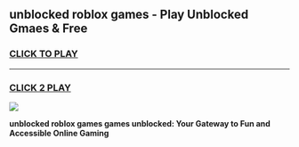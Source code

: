
## unblocked roblox games - Play Unblocked Gmaes & Free
<h3>
<a href="https://premium.freeplayer.one?title=unblocked_roblox_games&ref=20F">CLICK TO PLAY</a></h3>
<hr>

<h3>
<a href="https://premium.freeplayer.one?title=unblocked_roblox_games&ref=20F">CLICK 2 PLAY</a>
  
</h3>

<a href="https://premium.freeplayer.one?title=unblocked_roblox_games&ref=20F/"><img src="https://clearcache.store/games.png"></a>


**unblocked roblox games games unblocked: Your Gateway to Fun and Accessible Online Gaming**
